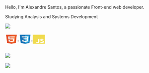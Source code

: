 Hello, I'm Alexandre Santos, a passionate Front-end web developer.

Studying Analysis and Systems Development

<div>
  <a href="https://github.com/AlexandreSantosAL91">
  <img height="180em" src="https://github.com/AlexandreSantosAL91&show_icons=true&theme=dracula&include_all_commits=true&count_private=true"/>
</div>

<div style="display: inline_block"><br>
  <img align="center" alt="Alexandre -HTML" height="30" width="40" src="https://raw.githubusercontent.com/devicons/devicon/master/icons/html5/html5-original.svg">
  <img align="center" alt="Alexandre -CSS" height="30" width="40" src="https://raw.githubusercontent.com/devicons/devicon/master/icons/css3/css3-original.svg">
  <img align="center" alt="Alexandre -Js" height="30" width="40" src="https://raw.githubusercontent.com/devicons/devicon/master/icons/javascript/javascript-plain.svg">
</div>
  
##
  
<div>
  <a href = "mailto: alexandresantos_al@hotmail.com"><img src="https://img.shields.io/badge/-outlook-%23EA4335?style=for-the-badge&logo=outlook&logoColor=white" target="_blank"></a>
  
  <a href="linkedin.com/in/alexandresantosal/" target="_blank"><img src="https://img.shields.io/badge/-LinkedIn-%230077B5?style=for-the-badge&logo=linkedin&logoColor=white" target="_blank"></a>
</div>

##
